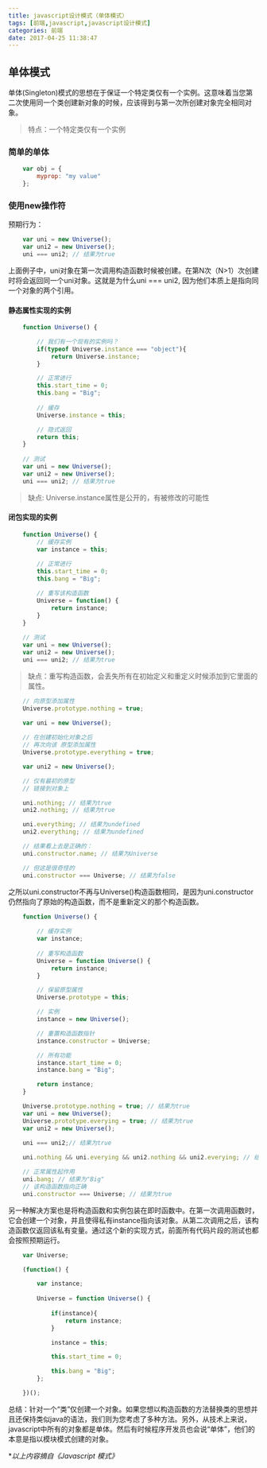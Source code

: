 ```yaml
---
title: javascript设计模式（单体模式）
tags: [前端,javascript,javascript设计模式]
categories: 前端
date: 2017-04-25 11:38:47
---
```


## 单体模式

单体(Singleton)模式的思想在于保证一个特定类仅有一个实例。这意味着当您第二次使用同一个类创建新对象的时候，应该得到与第一次所创建对象完全相同对象。

> 特点：一个特定类仅有一个实例

### 简单的单体
``` js
	var obj = {
		myprop: "my value"
	};
```
<!--more-->

### 使用new操作符

预期行为：
``` js
	var uni = new Universe();
	var uni2 = new Universe();
	uni === uni2; // 结果为true
```

上面例子中，uni对象在第一次调用构造函数时候被创建。在第N次（N>1）次创建时将会返回同一个uni对象。这就是为什么uni === uni2, 因为他们本质上是指向同一个对象的两个引用。

#### 静态属性实现的实例
``` js
	function Universe() {

		// 我们有一个现有的实例吗？
		if(typeof Universe.instance === "object"){
			return Universe.instance;
		}

		// 正常进行
		this.start_time = 0;
		this.bang = "Big";
	
		// 缓存
		Universe.instance = this;

		// 隐式返回
		return this;
	}
	
	// 测试
	var uni = new Universe();
	var uni2 = new Universe();
	uni === uni2; // 结果为true
```
> 缺点: Universe.instance属性是公开的，有被修改的可能性

#### 闭包实现的实例
``` js
	function Universe() {
		// 缓存实例
		var instance = this;
		
		// 正常进行
		this.start_time = 0;
		this.bang = "Big";

		// 重写该构造函数
		Universe = function() {
			return instance;
		}
	}
	
	// 测试
	var uni = new Universe();
	var uni2 = new Universe();
	uni === uni2; // 结果为true
```
> 缺点：重写构造函数，会丢失所有在初始定义和重定义时候添加到它里面的属性。
``` js
	// 向原型添加属性
	Universe.prototype.nothing = true;
	
	var uni = new Universe();

	// 在创建初始化对象之后
	// 再次向该 原型添加属性
	Universe.prototype.everything = true;

	var uni2 = new Universe();

	// 仅有最初的原型
	// 链接到对象上

	uni.nothing; // 结果为true
	uni2.nothing; // 结果为true

	uni.everything; // 结果为undefined
	uni2.everything; // 结果为undefined

	// 结果看上去是正确的：
	uni.constructor.name; // 结果为Universe

	// 但这是很奇怪的
	uni.constructor === Universe; // 结果为false
```
之所以uni.constructor不再与Universe()构造函数相同，是因为uni.constructor仍然指向了原始的构造函数，而不是重新定义的那个构造函数。
``` js
	function Universe() {
	
		// 缓存实例
		var instance;
	
		// 重写构造函数
		Universe = function Universe() {
			return instance;
		}

		// 保留原型属性
		Universe.prototype = this;

		// 实例
		instance = new Universe();

		// 重置构造函数指针
		instance.constructor = Universe;

		// 所有功能
		instance.start_time = 0;
		instance.bang = "Big";

		return instance;
	}

	Universe.prototype.nothing = true; // 结果为true
	var uni = new Universe();
	Universe.prototype.everying = true; // 结果为true
	var uni2 = new Universe();

	uni === uni2;// 结果为true
	
	uni.nothing && uni.everying && uni2.nothing && uni2.everying; // 结果为true

	// 正常属性起作用
	uni.bang; // 结果为"Big"
	// 该构造函数指向正确
	uni.constructor === Universe; // 结果为true
```
另一种解决方案也是将构造函数和实例包装在即时函数中。在第一次调用函数时，它会创建一个对象，并且使得私有instance指向该对象。从第二次调用之后，该构造函数仅返回该私有变量。通过这个新的实现方式，前面所有代码片段的测试也都会按照预期运行。
``` js
	var Universe;

	(function() {

		var instance;
		
		Universe = function Universe() {
			
			if(instance){
				return instance;
			}

			instance = this;

			this.start_time = 0;

			this.bang = "Big";
		};

	})();
```

总结：针对一个“类”仅创建一个对象。如果您想以构造函数的方法替换类的思想并且还保持类似java的语法，我们则为您考虑了多种方法。另外，从技术上来说，javascript中所有的对象都是单体。然后有时候程序开发员也会说“单体”，他们的本意是指以模块模式创建的对象。

\*_以上内容摘自《Javascript 模式》_